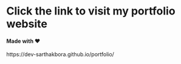 <h1>Click the link to visit my portfolio website</h1>
<h4>
  Made with ❤️
</h4>
https://dev-sarthakbora.github.io/portfolio/
